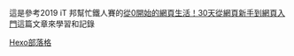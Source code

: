 這是參考2019 iT 邦幫忙鐵人賽的[從0開始的網頁生活！30天從網頁新手到網頁入門](https://ithelp.ithome.com.tw/users/20111948/ironman/1776)這篇文章來學習和記錄

[Hexo部落格](https://ttom921.github.io/前端學習HTML-CSS-JAVASCRIPT/)

